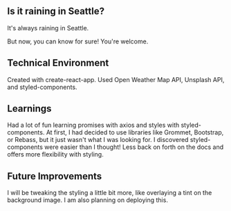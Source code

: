 ## Is it raining in Seattle?
It's always raining in Seattle.

But now, you can know for sure! You're welcome.

## Technical Environment
Created with create-react-app. Used Open Weather Map API, Unsplash API, and styled-components.

## Learnings
Had a lot of fun learning promises with axios and styles with styled-components. 
At first, I had decided to use libraries like Grommet, Bootstrap, or Rebass, but it just wasn't what I was looking for. I discovered styled-components were easier than I thought! Less back on forth on the docs and offers more flexibility with styling.

## Future Improvements
I will be tweaking the styling a little bit more, like overlaying a tint on the background image.
I am also planning on deploying this.

